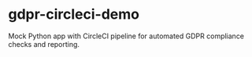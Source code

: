 # gdpr-circleci-demo

Mock Python app with CircleCI pipeline for automated GDPR compliance checks and reporting.
